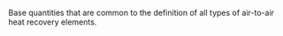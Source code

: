 Base quantities that are common to the definition of all types of air-to-air heat recovery elements.

<!-- end of short definition -->

